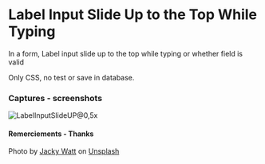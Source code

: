 # Label Input Slide Up to the Top While Typing

In a form, Label input slide up to the top while typing or whether field is valid

Only CSS, no test or save in database.

### Captures - screenshots
![LabelInputSlideUP@0,5x](https://user-images.githubusercontent.com/52313745/93460730-faf75800-f8e3-11ea-95db-15b65e1743d1.jpg)


#### Remerciements - Thanks
<span>Photo by <a href="https://unsplash.com/@jackywatt?utm_source=unsplash&amp;utm_medium=referral&amp;utm_content=creditCopyText">Jacky Watt</a> on <a href="https://unsplash.com/@jackywatt?utm_source=unsplash&amp;utm_medium=referral&amp;utm_content=creditCopyText">Unsplash</a></span>
